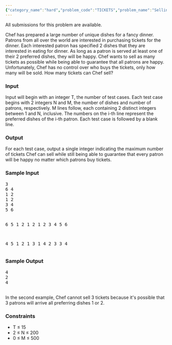 ```yaml
---
{"category_name":"hard","problem_code":"TICKETS","problem_name":"Selling Tickets","languages_supported":{"0":"ADA","1":"ASM","2":"BASH","3":"BF","4":"C","5":"C99 strict","6":"CAML","7":"CLOJ","8":"CLPS","9":"CPP 4.3.2","10":"CPP 4.9.2","11":"CPP14","12":"CS2","13":"D","14":"ERL","15":"FORT","16":"FS","17":"GO","18":"HASK","19":"ICK","20":"ICON","21":"JAVA","22":"JS","23":"LISP clisp","24":"LISP sbcl","25":"LUA","26":"NEM","27":"NICE","28":"NODEJS","29":"PAS fpc","30":"PAS gpc","31":"PERL","32":"PERL6","33":"PHP","34":"PIKE","35":"PRLG","36":"PYTH","37":"PYTH 3.4","38":"RUBY","39":"SCALA","40":"SCM guile","41":"SCM qobi","42":"ST","43":"TCL","44":"TEXT","45":"WSPC"},"max_timelimit":8,"source_sizelimit":50000,"problem_author":"pieguy","problem_tester":"subra","date_added":"11-03-2012","tags":{"0":"hard","1":"may12","2":"pieguy"},"editorial_url":"http://discuss.codechef.com/problems/TICKETS","time":{"view_start_date":1336723380,"submit_start_date":1336723380,"visible_start_date":1336728600,"end_date":1735669800},"layout":"problem"}
---
```

<span class="solution-visible-txt">All submissions for this problem are available.</span><p>Chef has prepared a large number of unique dishes for a fancy dinner.
Patrons from all over the world are interested in purchasing tickets for the dinner.
Each interested patron has specified 2 dishes that they are interested in eating for dinner.
As long as a patron is served at least one of their 2 preferred dishes, they will be happy.
Chef wants to sell as many tickets as possible while being able to guarantee that all patrons are happy.
Unfortunately, Chef has no control over who buys the tickets, only how many will be sold.
How many tickets can Chef sell?</p>
<h3>Input</h3>
<p>
Input will begin with an integer T, the number of test cases.
Each test case begins with 2 integers N and M, 
the number of dishes and number of patrons, respectively.
M lines follow, each containing 2 distinct integers between 1 and N, inclusive.
The numbers on the i-th line represent the preferred dishes of the i-th patron.
Each test case is followed by a blank line.
</p>
<h3>Output</h3>
<p>For each test case, output a single integer indicating the maximum number of tickets
Chef can sell while still being able to guarantee that every patron will be happy no matter which patrons buy tickets.</p>
<h3>Sample Input</h3>
<pre>3
6 4
1 2
1 2
3 4
5 6

6 5
1 2
1 2
1 2
3 4
5 6

4 5
1 2
1 3
1 4
2 3
3 4
</pre>
<h3>Sample Output</h3>
<pre>
4
2
4

</pre>

<p>
In the second example, Chef cannot sell 3 tickets because it's possible that 3 patrons will arrive all preferring dishes 1 or 2.
</p>

<h3>Constraints</h3>
<ul>
<li>T ≤ 15</li>
<li>2 ≤ N ≤ 200</li>
<li>0 ≤ M ≤ 500</li>
</ul>
